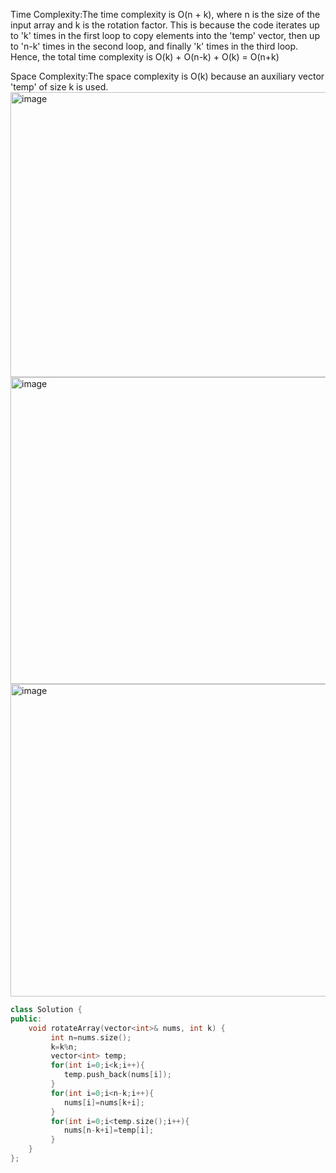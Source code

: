 Time Complexity:The time complexity is O(n + k), where n is the size of the input array and k is the rotation factor. This is because the code iterates up to 'k' times in the first loop to copy elements into the 'temp' vector, then up to 'n-k' times in the second loop, and finally 'k' times in the third loop. Hence, the total time complexity is O(k) + O(n-k) + O(k) = O(n+k)

Space Complexity:The space complexity is O(k) because an auxiliary vector 'temp' of size k is used.
<img width="1035" height="456" alt="image" src="https://github.com/user-attachments/assets/e38e8b85-dd37-495f-b60a-0b59e062da20" />
<img width="1062" height="491" alt="image" src="https://github.com/user-attachments/assets/fc7eeb62-e7df-410b-9d0d-e4947233e7f7" />
<img width="1060" height="500" alt="image" src="https://github.com/user-attachments/assets/902b5c55-79fc-4557-81e2-cb163e338030" />

```cpp
class Solution {
public:
    void rotateArray(vector<int>& nums, int k) {
         int n=nums.size();
         k=k%n;
         vector<int> temp;
         for(int i=0;i<k;i++){
            temp.push_back(nums[i]);
         }
         for(int i=0;i<n-k;i++){
            nums[i]=nums[k+i];
         }
         for(int i=0;i<temp.size();i++){
            nums[n-k+i]=temp[i];
         }
    }
};
